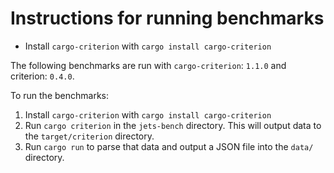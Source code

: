 # Instructions for running benchmarks

- Install `cargo-criterion` with `cargo install cargo-criterion`

The following benchmarks are run with `cargo-criterion`: `1.1.0`
and criterion: `0.4.0`.

To run the benchmarks:

1. Install `cargo-criterion` with `cargo install cargo-criterion`
2. Run `cargo criterion` in the `jets-bench` directory. This will output data to the `target/criterion` directory.
3. Run `cargo run` to parse that data and output a JSON file into the `data/` directory.

